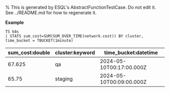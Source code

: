 % This is generated by ESQL's AbstractFunctionTestCase. Do not edit it. See ../README.md for how to regenerate it.

**Example**

```esql
TS k8s
| STATS sum_cost=SUM(SUM_OVER_TIME(network.cost)) BY cluster, time_bucket = TBUCKET(1minute)
```

| sum_cost:double | cluster:keyword | time_bucket:datetime |
| --- | --- | --- |
| 67.625 | qa | 2024-05-10T00:17:00.000Z |
| 65.75 | staging | 2024-05-10T00:09:00.000Z |


